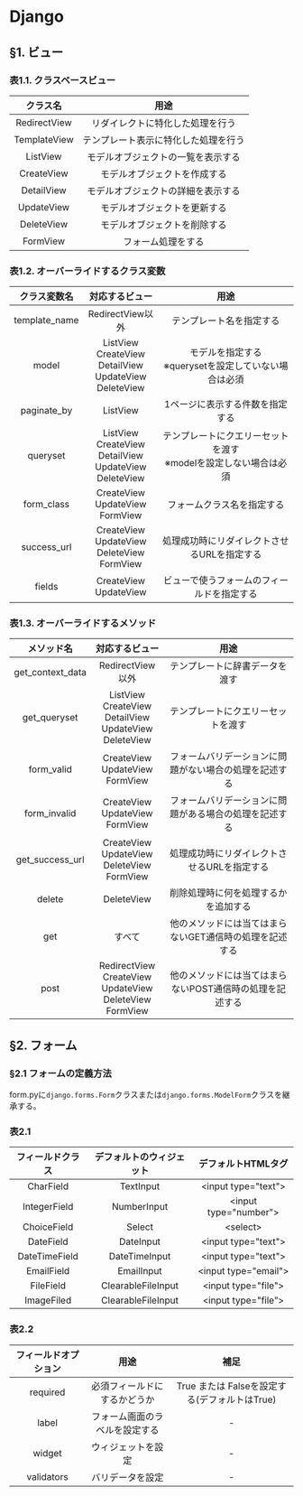 # Django
## §1. ビュー
### 表1.1. クラスベースビュー
|クラス名|用途|
|:---:|:---:|
|RedirectView|リダイレクトに特化した処理を行う|
|TemplateView|テンプレート表示に特化した処理を行う|
|ListView|モデルオブジェクトの一覧を表示する|
|CreateView|モデルオブジェクトを作成する|
|DetailView|モデルオブジェクトの詳細を表示する|
|UpdateView|モデルオブジェクトを更新する|
|DeleteView|モデルオブジェクトを削除する|
|FormView|フォーム処理をする|

### 表1.2. オーバーライドするクラス変数
|クラス変数名|対応するビュー|用途|
|:---:|:---:|:---:|
|template_name|RedirectView以外|テンプレート名を指定する|
|model|ListView<br>CreateView<br>DetailView<br>UpdateView<br>DeleteView|モデルを指定する<br>※querysetを設定していない場合は必須|
|paginate_by|ListView|1ページに表示する件数を指定する|
|queryset|ListView<br>CreateView<br>DetailView<br>UpdateView<br>DeleteView|テンプレートにクエリーセットを渡す<br>※modelを設定しない場合は必須|
|form_class|CreateView<br>UpdateView<br>FormView|フォームクラス名を指定する|
|success_url|CreateView<br>UpdateView<br>DeleteView<br>FormView|処理成功時にリダイレクトさせるURLを指定する|
|fields|CreateView<br>UpdateView|ビューで使うフォームのフィールドを指定する|

### 表1.3. オーバーライドするメソッド
|メソッド名|対応するビュー|用途|
|:---:|:---:|:---:|
|get_context_data|RedirectView以外|テンプレートに辞書データを渡す|
|get_queryset|ListView<br>CreateView<br>DetailView<br>UpdateView<br>DeleteView|テンプレートにクエリーセットを渡す|
|form_valid|CreateView<br>UpdateView<br>FormView|フォームバリデーションに問題がない場合の処理を記述する|
|form_invalid|CreateView<br>UpdateView<br>FormView|フォームバリデーションに問題がある場合の処理を記述する|
|get_success_url|CreateView<br>UpdateView<br>DeleteView<br>FormView|処理成功時にリダイレクトさせるURLを指定する|
|delete|DeleteView|削除処理時に何を処理するかを追加する|
|get|すべて|他のメソッドには当てはまらないGET通信時の処理を記述する|
|post|RedirectView<br>CreateView<br>UpdateView<br>DeleteView<br>FormView|他のメソッドには当てはまらないPOST通信時の処理を記述する|

## §2. フォーム
### §2.1 フォームの定義方法
form.pyに```django.forms.Form```クラスまたは```django.forms.ModelForm```クラスを継承する。
### 表2.1 
|フィールドクラス|デフォルトのウィジェット|デフォルトHTMLタグ|
|:---:|:---:|:---:|
|CharField|TextInput|\<input type="text"\>|
|IntegerField|NumberInput|\<input type="number"\>|
|ChoiceField|Select|\<select\>|
|DateField|DateInput|\<input type="text"\>|
|DateTimeField|DateTimeInput|\<input type="text"\>|
|EmailField|EmailInput|\<input type="email"\>|
|FileField|ClearableFileInput|\<input type="file"\>|
|ImageFiled|ClearableFileInput|\<input type="file"\>|

### 表2.2
|フィールドオプション|用途|補足|
|:---:|:---:|:---:|
|required|必須フィールドにするかどうか|True または Falseを設定する(デフォルトはTrue)|
|label|フォーム画面のラベルを設定する|-|
|widget|ウィジェットを設定|-|
|validators|バリデータを設定|-|
